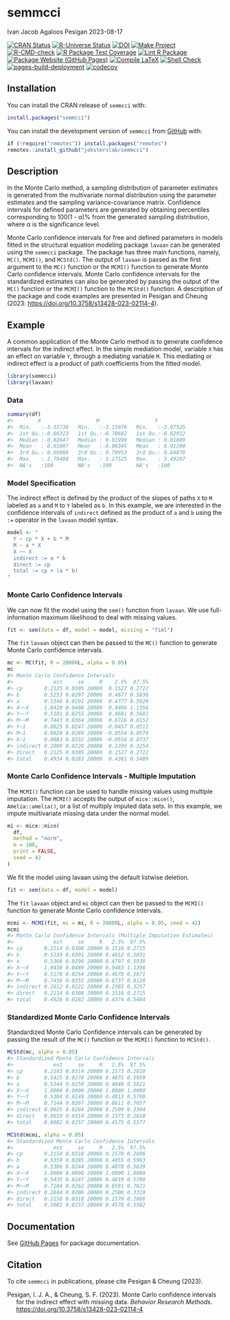 semmcci
================
Ivan Jacob Agaloos Pesigan
2023-08-17

<!-- README.md is generated from .setup/readme/README.Rmd. Please edit that file -->
<!-- badges: start -->

[![CRAN
Status](https://www.r-pkg.org/badges/version/semmcci)](https://cran.r-project.org/package=semmcci)
[![R-Universe
Status](https://jeksterslab.r-universe.dev/badges/semmcci)](https://jeksterslab.r-universe.dev)
[![DOI](https://zenodo.org/badge/DOI/10.3758/s13428-023-02114-4.svg)](https://doi.org/10.3758/s13428-023-02114-4)
[![Make
Project](https://github.com/jeksterslab/semmcci/actions/workflows/make.yml/badge.svg)](https://github.com/jeksterslab/semmcci/actions/workflows/make.yml)
[![R-CMD-check](https://github.com/jeksterslab/semmcci/actions/workflows/check-full.yml/badge.svg)](https://github.com/jeksterslab/semmcci/actions/workflows/check-full.yml)
[![R Package Test
Coverage](https://github.com/jeksterslab/semmcci/actions/workflows/test-coverage.yml/badge.svg)](https://github.com/jeksterslab/semmcci/actions/workflows/test-coverage.yml)
[![Lint R
Package](https://github.com/jeksterslab/semmcci/actions/workflows/lint.yml/badge.svg)](https://github.com/jeksterslab/semmcci/actions/workflows/lint.yml)
[![Package Website (GitHub
Pages)](https://github.com/jeksterslab/semmcci/actions/workflows/pkgdown-gh-pages.yml/badge.svg)](https://github.com/jeksterslab/semmcci/actions/workflows/pkgdown-gh-pages.yml)
[![Compile
LaTeX](https://github.com/jeksterslab/semmcci/actions/workflows/latex.yml/badge.svg)](https://github.com/jeksterslab/semmcci/actions/workflows/latex.yml)
[![Shell
Check](https://github.com/jeksterslab/semmcci/actions/workflows/shellcheck.yml/badge.svg)](https://github.com/jeksterslab/semmcci/actions/workflows/shellcheck.yml)
[![pages-build-deployment](https://github.com/jeksterslab/semmcci/actions/workflows/pages/pages-build-deployment/badge.svg)](https://github.com/jeksterslab/semmcci/actions/workflows/pages/pages-build-deployment)
[![codecov](https://codecov.io/gh/jeksterslab/semmcci/branch/main/graph/badge.svg?token=KVLUET3DJ6)](https://codecov.io/gh/jeksterslab/semmcci)
<!-- badges: end -->

## Installation

You can install the CRAN release of `semmcci` with:

``` r
install.packages("semmcci")
```

You can install the development version of `semmcci` from
[GitHub](https://github.com/jeksterslab/semmcci) with:

``` r
if (!require("remotes")) install.packages("remotes")
remotes::install_github("jeksterslab/semmcci")
```

## Description

In the Monte Carlo method, a sampling distribution of parameter
estimates is generated from the multivariate normal distribution using
the parameter estimates and the sampling variance-covariance matrix.
Confidence intervals for defined parameters are generated by obtaining
percentiles corresponding to 100(1 - α)% from the generated sampling
distribution, where α is the significance level.

Monte Carlo confidence intervals for free and defined parameters in
models fitted in the structural equation modeling package `lavaan` can
be generated using the `semmcci` package. The package has three main
functions, namely, `MC()`, `MCMI()`, and `MCStd()`. The output of
`lavaan` is passed as the first argument to the `MC()` function or the
`MCMI()` function to generate Monte Carlo confidence intervals. Monte
Carlo confidence intervals for the standardized estimates can also be
generated by passing the output of the `MC()` function or the `MCMI()`
function to the `MCStd()` function. A description of the package and
code examples are presented in Pesigan and Cheung (2023:
<https://doi.org/10.3758/s13428-023-02114-4>).

## Example

A common application of the Monte Carlo method is to generate confidence
intervals for the indirect effect. In the simple mediation model,
variable `X` has an effect on variable `Y`, through a mediating variable
`M`. This mediating or indirect effect is a product of path coefficients
from the fitted model.

``` r
library(semmcci)
library(lavaan)
```

### Data

``` r
summary(df)
#>        X                  M                  Y           
#>  Min.   :-3.31738   Min.   :-3.15076   Min.   :-3.07525  
#>  1st Qu.:-0.66323   1st Qu.:-0.70682   1st Qu.:-0.62912  
#>  Median :-0.02647   Median : 0.01999   Median : 0.01809  
#>  Mean   : 0.01097   Mean   :-0.00345   Mean   : 0.01200  
#>  3rd Qu.: 0.69886   3rd Qu.: 0.70953   3rd Qu.: 0.64878  
#>  Max.   : 2.79488   Max.   : 3.27525   Max.   : 3.49207  
#>  NA's   :100        NA's   :100        NA's   :100
```

### Model Specification

The indirect effect is defined by the product of the slopes of paths `X`
to `M` labeled as `a` and `M` to `Y` labeled as `b`. In this example, we
are interested in the confidence intervals of `indirect` defined as the
product of `a` and `b` using the `:=` operator in the `lavaan` model
syntax.

``` r
model <- "
  Y ~ cp * X + b * M
  M ~ a * X
  X ~~ X
  indirect := a * b
  direct := cp
  total := cp + (a * b)
"
```

### Monte Carlo Confidence Intervals

We can now fit the model using the `sem()` function from `lavaan`. We
use full-information maximum likelihood to deal with missing values.

``` r
fit <- sem(data = df, model = model, missing = "fiml")
```

The `fit` `lavaan` object can then be passed to the `MC()` function to
generate Monte Carlo confidence intervals.

``` r
mc <- MC(fit, R = 20000L, alpha = 0.05)
mc
#> Monte Carlo Confidence Intervals
#>             est     se     R    2.5%  97.5%
#> cp       0.2125 0.0305 20000  0.1527 0.2722
#> b        0.5253 0.0297 20000  0.4677 0.5836
#> a        0.5346 0.0291 20000  0.4777 0.5920
#> X~~X     1.0410 0.0488 20000  0.9466 1.1356
#> Y~~Y     0.5181 0.0255 20000  0.4681 0.5681
#> M~~M     0.7443 0.0364 20000  0.6726 0.8152
#> Y~1      0.0025 0.0247 20000 -0.0457 0.0511
#> M~1      0.0020 0.0289 20000 -0.0554 0.0579
#> X~1      0.0083 0.0332 20000 -0.0556 0.0737
#> indirect 0.2809 0.0220 20000  0.2395 0.3254
#> direct   0.2125 0.0305 20000  0.1527 0.2722
#> total    0.4934 0.0283 20000  0.4381 0.5489
```

### Monte Carlo Confidence Intervals - Multiple Imputation

The `MCMI()` function can be used to handle missing values using
multiple imputation. The `MCMI()` accepts the output of `mice::mice()`,
`Amelia::amelia()`, or a list of multiply imputed data sets. In this
example, we impute multivariate missing data under the normal model.

``` r
mi <- mice::mice(
  df,
  method = "norm",
  m = 100,
  print = FALSE,
  seed = 42
)
```

We fit the model using lavaan using the default listwise deletion.

``` r
fit <- sem(data = df, model = model)
```

The `fit` `lavaan` object and `mi` object can then be passed to the
`MCMI()` function to generate Monte Carlo confidence intervals.

``` r
mcmi <- MCMI(fit, mi = mi, R = 20000L, alpha = 0.05, seed = 42)
mcmi
#> Monte Carlo Confidence Intervals (Multiple Imputation Estimates)
#>             est     se     R   2.5%  97.5%
#> cp       0.2114 0.0308 20000 0.1516 0.2715
#> b        0.5239 0.0301 20000 0.4652 0.5831
#> a        0.5368 0.0290 20000 0.4797 0.5938
#> X~~X     1.0438 0.0489 20000 0.9483 1.1396
#> Y~~Y     0.5178 0.0254 20000 0.4678 0.5671
#> M~~M     0.7436 0.0355 20000 0.6737 0.8128
#> indirect 0.2812 0.0222 20000 0.2383 0.3257
#> direct   0.2114 0.0308 20000 0.1516 0.2715
#> total    0.4926 0.0282 20000 0.4374 0.5484
```

### Standardized Monte Carlo Confidence Intervals

Standardized Monte Carlo Confidence intervals can be generated by
passing the result of the `MC()` function or the `MCMI()` function to
`MCStd()`.

``` r
MCStd(mc, alpha = 0.05)
#> Standardized Monte Carlo Confidence Intervals
#>             est     se     R   2.5%  97.5%
#> cp       0.2193 0.0314 20000 0.1573 0.2810
#> b        0.5425 0.0278 20000 0.4875 0.5959
#> a        0.5344 0.0250 20000 0.4840 0.5821
#> X~~X     1.0000 0.0000 20000 1.0000 1.0000
#> Y~~Y     0.5304 0.0249 20000 0.4813 0.5790
#> M~~M     0.7144 0.0267 20000 0.6611 0.7657
#> indirect 0.0025 0.0204 20000 0.2509 0.3304
#> direct   0.0019 0.0314 20000 0.1573 0.2810
#> total    0.0082 0.0257 20000 0.4575 0.5577
```

``` r
MCStd(mcmi, alpha = 0.05)
#> Standardized Monte Carlo Confidence Intervals
#>             est     se     R   2.5%  97.5%
#> cp       0.2158 0.0318 20000 0.1570 0.2806
#> b        0.5359 0.0285 20000 0.4855 0.5963
#> a        0.5306 0.0244 20000 0.4878 0.5839
#> X~~X     1.0000 0.0000 20000 1.0000 1.0000
#> Y~~Y     0.5435 0.0247 20000 0.4819 0.5788
#> M~~M     0.7184 0.0262 20000 0.6591 0.7621
#> indirect 0.2844 0.0206 20000 0.2506 0.3319
#> direct   0.2158 0.0318 20000 0.1570 0.2806
#> total    0.5002 0.0257 20000 0.4578 0.5582
```

## Documentation

See [GitHub Pages](https://jeksterslab.github.io/semmcci/index.html) for
package documentation.

## Citation

To cite `semmcci` in publications, please cite Pesigan & Cheung (2023).

<div id="refs" class="references csl-bib-body hanging-indent"
line-spacing="2">

<div id="ref-Pesigan-Cheung-2023" class="csl-entry">

Pesigan, I. J. A., & Cheung, S. F. (2023). Monte Carlo confidence
intervals for the indirect effect with missing data. *Behavior Research
Methods*. <https://doi.org/10.3758/s13428-023-02114-4>

</div>

</div>
